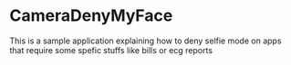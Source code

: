 # CameraDenyMyFace
This is a sample application explaining how to deny selfie mode on apps that require some spefic stuffs like bills or ecg reports 
